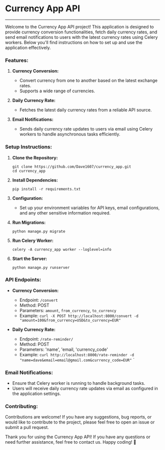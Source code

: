 # **Currency App API**

---

Welcome to the Currency App API project! This application is designed to provide currency conversion functionalities, fetch daily currency rates, and send email notifications to users with the latest currency rates using Celery workers. Below you'll find instructions on how to set up and use the application effectively.

### Features:

1. **Currency Conversion:**
    - Convert currency from one to another based on the latest exchange rates.
    - Supports a wide range of currencies.

2. **Daily Currency Rate:**
    - Fetches the latest daily currency rates from a reliable API source.

3. **Email Notifications:**
    - Sends daily currency rate updates to users via email using Celery workers to handle asynchronous tasks efficiently.

### Setup Instructions:

1. **Clone the Repository:**
    ```
    git clone https://github.com/Dave1607/currency_app.git
    cd currency_app
    ```

2. **Install Dependencies:**
    ```
    pip install -r requirements.txt
    ```

3. **Configuration:**
    - Set up your environment variables for API keys, email configurations, and any other sensitive information required.
    
4. **Run Migrations:**
    ```
    python manage.py migrate
    ```

5. **Run Celery Worker:**
    ```
    celery -A currency_app worker --loglevel=info
    ```

6. **Start the Server:**
    ```
    python manage.py runserver
    ```

### API Endpoints:

- **Currency Conversion:**
    - Endpoint: `/convert`
    - Method: POST
    - Parameters: `amount`, `from_currency`, `to_currency`
    - Example: `curl -X POST http://localhost:8000/convert -d "amount=100&from_currency=USD&to_currency=EUR"`

- **Daily Currency Rate:**
    - Endpoint: `/rate-reminder/`
    - Method: POST
    - Parameters: 'name', 'email, 'currency_code'
    - Example: `curl http://localhost:8000/rate-reminder -d "name=dave&email=email@gmail.com&currency_code=EUR"`
`

### Email Notifications:

- Ensure that Celery worker is running to handle background tasks.
- Users will receive daily currency rate updates via email as configured in the application settings.

### Contributing:

Contributions are welcome! If you have any suggestions, bug reports, or would like to contribute to the project, please feel free to open an issue or submit a pull request.

Thank you for using the Currency App API! If you have any questions or need further assistance, feel free to contact us. Happy coding! 🚀
